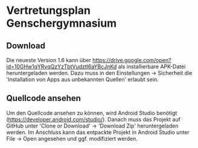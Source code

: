 # Vertretungsplan Genschergymnasium
## Download
Die neueste Version 1.6 kann über https://drive.google.com/open?id=10GHw1qYRvqQzYzTbtVudztl6aYBcJnKd
als installierbare APK-Datei heruntergeladen werden. Dazu muss in den Einstellungen -> Sicherheit die 'Installation von Apps
aus unbekannten Quellen' erlaubt sein.
## Quellcode ansehen
Um den Quellcode ansehen zu können, wird Android Studio benötigt (https://developer.android.com/studio/).
Danach muss das Projekt auf GitHub unter 'Clone or Download' -> 'Download Zip' heruntergeladen werden.
Im Anschluss kann das entpackte Projekt in Android Studio unter File -> Open angesehen und ggf. modifiziert werden.

